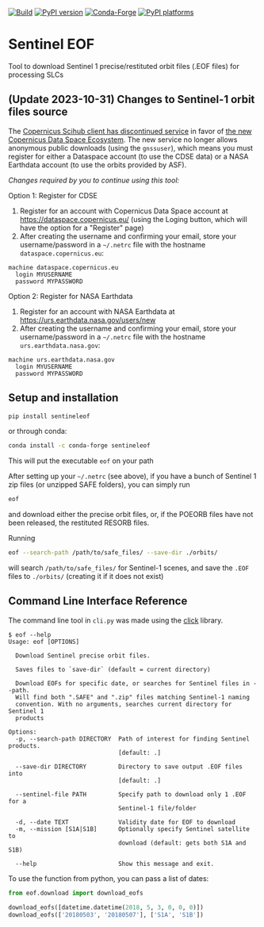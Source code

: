 [![Build](https://github.com/scottstanie/sentineleof/actions/workflows/ci.yml/badge.svg)](https://github.com/scottstanie/sentineleof/actions/workflows/ci.yml)
[![PyPI version][pypi-version]][pypi-link]
[![Conda-Forge][conda-badge]][conda-link]
[![PyPI platforms][pypi-platforms]][pypi-link]

<!-- prettier-ignore-start -->
[conda-badge]:              https://img.shields.io/conda/vn/conda-forge/sentineleof
[conda-link]:               https://github.com/conda-forge/sentineleof-feedstock
[pypi-link]:                https://pypi.org/project/sentineleof/
[pypi-platforms]:           https://img.shields.io/pypi/pyversions/sentineleof
[pypi-version]:             https://img.shields.io/pypi/v/sentineleof
<!-- prettier-ignore-end -->

# Sentinel EOF

Tool to download Sentinel 1 precise/restituted orbit files (.EOF files) for processing SLCs

## (Update 2023-10-31) Changes to Sentinel-1 orbit files source

The [Copernicus Scihub client has discontinued service](https://scihub.copernicus.eu/) in favor of [the new Copernicus Data Space Ecosystem](https://dataspace.copernicus.eu/). The new service no longer allows anonymous public downloads (using the `gnssuser`), which means you must register for either a Dataspace account (to use the CDSE data) or a NASA Earthdata account (to use the orbits provided by ASF).

*Changes required by you to continue using this tool:*

Option 1: Register for CDSE

1. Register for an account with Copernicus Data Space account at https://dataspace.copernicus.eu/ (using the Loging button, which will have the option for a "Register" page)
2. After creating the username and confirming your email, store your username/password in a `~/.netrc` file with the hostname `dataspace.copernicus.eu`:
```
machine dataspace.copernicus.eu
  login MYUSERNAME
  password MYPASSWORD
```

Option 2: Register for NASA Earthdata

1. Register for an account with NASA Earthdata at https://urs.earthdata.nasa.gov/users/new
2. After creating the username and confirming your email, store your username/password in a `~/.netrc` file with the hostname `urs.earthdata.nasa.gov`:
```
machine urs.earthdata.nasa.gov
  login MYUSERNAME
  password MYPASSWORD
```

## Setup and installation

```bash
pip install sentineleof
```

or through conda:

```bash
conda install -c conda-forge sentineleof
```

This will put the executable `eof` on your path

After setting up your `~/.netrc` (see above), if you have a bunch of Sentinel 1 zip files (or unzipped SAFE folders), you can simply run

```bash
eof
```
and download either the precise orbit files, or, if the POEORB files have not been released, the restituted RESORB files.

Running
```bash
eof --search-path /path/to/safe_files/ --save-dir ./orbits/
```
will search `/path/to/safe_files/` for Sentinel-1 scenes, and save the `.EOF` files to `./orbits/` (creating it if it does not exist)


## Command Line Interface Reference

The command line tool in `cli.py` was made using the [click](https://pocco-click.readthedocs.io/en/latest/) library.

```
$ eof --help
Usage: eof [OPTIONS]

  Download Sentinel precise orbit files.

  Saves files to `save-dir` (default = current directory)

  Download EOFs for specific date, or searches for Sentinel files in --path.
  Will find both ".SAFE" and ".zip" files matching Sentinel-1 naming
  convention. With no arguments, searches current directory for Sentinel 1
  products

Options:
  -p, --search-path DIRECTORY  Path of interest for finding Sentinel products.
                               [default: .]

  --save-dir DIRECTORY         Directory to save output .EOF files into
                               [default: .]

  --sentinel-file PATH         Specify path to download only 1 .EOF for a
                               Sentinel-1 file/folder

  -d, --date TEXT              Validity date for EOF to download
  -m, --mission [S1A|S1B]      Optionally specify Sentinel satellite to
                               download (default: gets both S1A and S1B)

  --help                       Show this message and exit.
```

To use the function from python, you can pass a list of dates:

```python
from eof.download import download_eofs

download_eofs([datetime.datetime(2018, 5, 3, 0, 0, 0)])
download_eofs(['20180503', '20180507'], ['S1A', 'S1B'])
```
